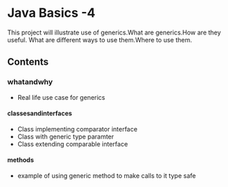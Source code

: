 # Java Basics -4
This project will illustrate use of generics.What are generics.How are they useful.
What are different ways to use them.Where to use them.

## Contents
### whatandwhy
* Real life use case for generics

#### classesandinterfaces
* Class implementing comparator interface
* Class with generic type paramter
* Class extending comparable interface

#### methods
* example of using generic method to make calls to it type safe
